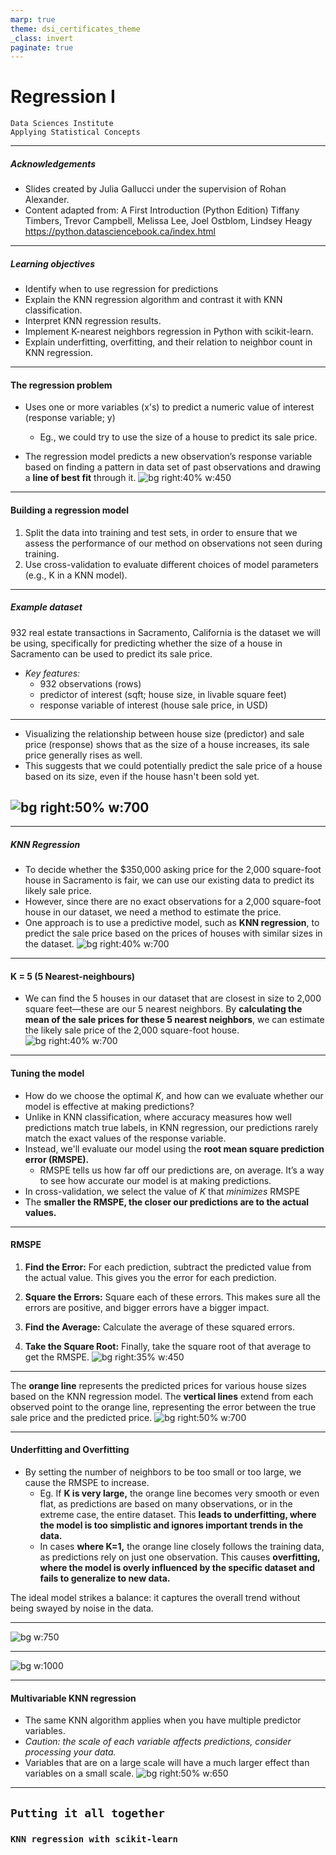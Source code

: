 ```yaml
---
marp: true
theme: dsi_certificates_theme
_class: invert
paginate: true
---
```


# Regression I
```console
Data Sciences Institute
Applying Statistical Concepts
```
---
##### Acknowledgements
- Slides created by Julia Gallucci under the supervision of Rohan  Alexander.
- Content adapted from: A First Introduction (Python Edition) Tiffany Timbers, Trevor Campbell, Melissa Lee, Joel Ostblom, Lindsey Heagy https://python.datasciencebook.ca/index.html
---
##### Learning objectives
- Identify when to use regression for predictions
- Explain the KNN regression algorithm and contrast it with KNN classification.
- Interpret KNN regression results.
- Implement K-nearest neighbors regression in Python with scikit-learn.
- Explain underfitting, overfitting, and their relation to neighbor count in KNN regression.

---
#### The regression problem
- Uses one or more variables (x's) to predict a numeric value of interest (response variable; y)
  - Eg., we could try to use the size of a house to predict its sale price.

- The regression model predicts a new observation’s response variable based on finding a pattern in data set of past observations and drawing a **line of best fit** through it.
 ![bg right:40% w:450](./images/linear_reg.png) 

---
#### Building a regression model

1. Split the data into training and test sets, in order to ensure that we assess the performance of our method on observations not seen during training. 
2. Use cross-validation to evaluate different choices of model parameters (e.g., K in a KNN model). 

---
 ##### Example dataset
932 real estate transactions in Sacramento, California is the dataset we will be using, specifically for predicting whether the size of a house in Sacramento can be used to predict its sale price. 

- *Key features:* 
  - 932 observations (rows)
  - predictor of interest (sqft; house size, in livable square feet)
  - response variable of interest (house sale price, in USD)
---
- Visualizing the relationship between house size (predictor) and sale price (response) shows that as the size of a house increases, its sale price generally rises as well. 
- This suggests that we could potentially predict the sale price of a house based on its size, even if the house hasn't been sold yet.

![bg right:50% w:700](./images/scatterplot.png)
---
---
 ##### KNN Regression
 - To decide whether the $350,000 asking price for the 2,000 square-foot house in Sacramento is fair, we can use our existing data to predict its likely sale price. 
 - However, since there are no exact observations for a 2,000 square-foot house in our dataset, we need a method to estimate the price. 
 - One approach is to use a predictive model, such as **KNN regression**, to predict the sale price based on the prices of houses with similar sizes in the dataset. 
![bg right:40% w:700](./images/scatterplot_prediction.png)
---
#### K = 5 (5 Nearest-neighbours)
- We can find the 5 houses in our dataset that are closest in size to 2,000 square feet—these are our 5 nearest neighbors. By **calculating the mean of the sale prices for these 5 nearest neighbors**, we can estimate the likely sale price of the 2,000 square-foot house.
  ![bg right:40% w:700](./images/scatterplot_knn5.png)
---
#### Tuning the model
- How do we choose the optimal $K$, and how can we evaluate whether our model is effective at making predictions? 
- Unlike in KNN classification, where accuracy measures how well predictions match true labels, in KNN regression, our predictions rarely match the exact values of the response variable.
- Instead, we'll evaluate our model using the **root mean square prediction error (RMSPE).**
  - RMSPE tells us how far off our predictions are, on average. It’s a way to see how accurate our model is at making predictions. 
- In cross-validation, we select the value of $K$ that *minimizes* RMSPE
- The **smaller the RMSPE, the closer our predictions are to the actual values.**

---
#### RMSPE


1. **Find the Error:** For each prediction, subtract the predicted value from the actual value. This gives you the error for each prediction.

2. **Square the Errors:** Square each of these errors. This makes sure all the errors are positive, and bigger errors have a bigger impact.

3. **Find the Average:** Calculate the average of these squared errors.

4. **Take the Square Root:** Finally, take the square root of that average to get the RMSPE.
 ![bg right:35% w:450](./images/error.png) 

---
The **orange line** represents the predicted prices for various house sizes based on the KNN regression model.
The **vertical lines** extend from each observed point to the orange line, representing the error between the true sale price and the predicted price.
  ![bg right:50% w:700](./images/scatterplot_knn_predict.png)

---
#### Underfitting and Overfitting
- By setting the number of neighbors to be too small or too large, we cause the RMSPE to increase.
  -  Eg. If **K is very large,** the orange line becomes very smooth or even flat, as predictions are based on many observations, or in the extreme case, the entire dataset. This **leads to underfitting, where the model is too simplistic and ignores important trends in the data.**
   - In cases **where K=1,** the orange line closely follows the training data, as predictions rely on just one observation. This causes **overfitting, where the model is overly influenced by the specific dataset and fails to generalize to new data.**

The ideal model strikes a balance: it captures the overall trend without being swayed by noise in the data. 

---
  ![bg w:750](./images/under_over.png)

---
![bg w:1000](./images/gif)

---
#### Multivariable KNN regression
- The same KNN algorithm applies when you have multiple predictor variables. 
- *Caution: the scale of each variable affects predictions, consider processing your data.*
-  Variables that are on a large scale will have a much larger effect than variables on a small scale.
  ![bg right:50% w:650](./images/multivar_knnreg.jpg)

---
## `Putting it all together`
### `KNN regression with scikit-learn`
